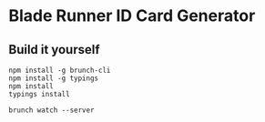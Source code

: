 # Blade Runner ID Card Generator

## Build it yourself

```
npm install -g brunch-cli
npm install -g typings
npm install
typings install

brunch watch --server
```
